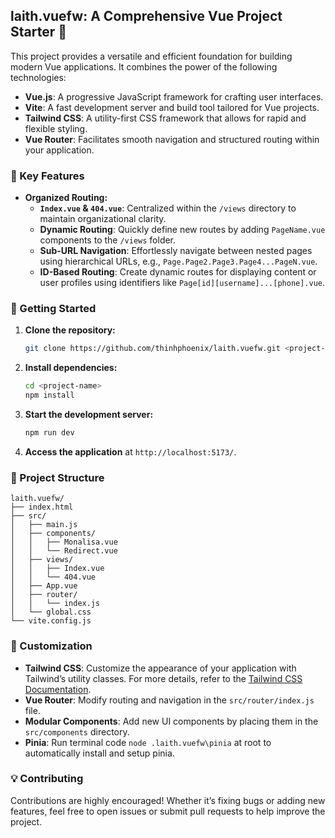 ## laith.vuefw: A Comprehensive Vue Project Starter 🚀

This project provides a versatile and efficient foundation for building modern Vue applications. It combines the power of the following technologies:

- **Vue.js**: A progressive JavaScript framework for crafting user interfaces.
- **Vite**: A fast development server and build tool tailored for Vue projects.
- **Tailwind CSS**: A utility-first CSS framework that allows for rapid and flexible styling.
- **Vue Router**: Facilitates smooth navigation and structured routing within your application.

### 🔑 Key Features

- **Organized Routing:**
  - **`Index.vue` & `404.vue`**: Centralized within the `/views` directory to maintain organizational clarity.
  - **Dynamic Routing**: Quickly define new routes by adding `PageName.vue` components to the `/views` folder.
  - **Sub-URL Navigation**: Effortlessly navigate between nested pages using hierarchical URLs, e.g., `Page.Page2.Page3.Page4...PageN.vue`.
  - **ID-Based Routing**: Create dynamic routes for displaying content or user profiles using identifiers like `Page[id][username]...[phone].vue`.

### 🚀 Getting Started

1. **Clone the repository:**
   ```bash
   git clone https://github.com/thinhphoenix/laith.vuefw.git <project-name>
   ```

2. **Install dependencies:**
   ```bash
   cd <project-name>
   npm install
   ```

3. **Start the development server:**
   ```bash
   npm run dev
   ```

4. **Access the application** at `http://localhost:5173/`.

### 📂 Project Structure

```
laith.vuefw/
├── index.html
├── src/
│   ├── main.js
│   ├── components/
│   │   ├── Monalisa.vue
│   │   └── Redirect.vue
│   ├── views/
│   │   ├── Index.vue
│   │   └── 404.vue
│   ├── App.vue
│   ├── router/
│   │   └── index.js
│   └── global.css
└── vite.config.js
```

### 🎨 Customization

- **Tailwind CSS**: Customize the appearance of your application with Tailwind’s utility classes. For more details, refer to the [Tailwind CSS Documentation](https://tailwindcss.com/docs/).
- **Vue Router**: Modify routing and navigation in the `src/router/index.js` file.
- **Modular Components**: Add new UI components by placing them in the `src/components` directory.
- **Pinia**: Run terminal code `node .laith.vuefw\pinia` at root to automatically install and setup pinia.

### 💡 Contributing

Contributions are highly encouraged! Whether it’s fixing bugs or adding new features, feel free to open issues or submit pull requests to help improve the project.
